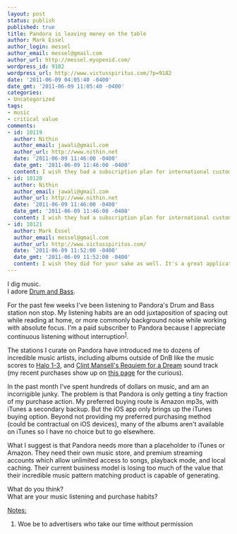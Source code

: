 ```yaml
---
layout: post
status: publish
published: true
title: Pandora is leaving money on the table
author: Mark Essel
author_login: messel
author_email: messel@gmail.com
author_url: http://messel.myopenid.com/
wordpress_id: 9182
wordpress_url: http://www.victusspiritus.com/?p=9182
date: '2011-06-09 04:05:40 -0400'
date_gmt: '2011-06-09 11:05:40 -0400'
categories:
- Uncategorized
tags:
- music
- critical value
comments:
- id: 10119
  author: Nithin
  author_email: jawali@gmail.com
  author_url: http://www.nithin.net
  date: '2011-06-09 11:46:00 -0400'
  date_gmt: '2011-06-09 11:46:00 -0400'
  content: I wish they had a subscription plan for international customers.
- id: 10120
  author: Nithin
  author_email: jawali@gmail.com
  author_url: http://www.nithin.net
  date: '2011-06-09 11:46:00 -0400'
  date_gmt: '2011-06-09 11:46:00 -0400'
  content: I wish they had a subscription plan for international customers.
- id: 10121
  author: Mark Essel
  author_email: messel@gmail.com
  author_url: http://www.victusspiritus.com/
  date: '2011-06-09 11:52:00 -0400'
  date_gmt: '2011-06-09 11:52:00 -0400'
  content: I wish they did for your sake as well. It's a great application.
---
```

<p>I dig music.<br />
I adore <a href="http://www.victusspiritus.com/2011/06/01/welcome-to-my-state-of-the-art-sonic-laboratory/">Drum and Bass</a>. </p>
<p>For the past few weeks I've been listening to Pandora's Drum and Bass station non stop. My listening habits are an odd juxtaposition of spacing out while reading at home, or more commonly background noise while working with absolute focus. I'm a paid subscriber to Pandora because I appreciate continuous listening without interruption<sup><a href="#notes">1</a></sup>. </p>
<p>The stations I curate on Pandora have introduced me to dozens of incredible music artists, including albums outside of DnB like the music scores to <a href="http://amzn.to/k7JD8I">Halo 1-3</a>, and <a href="http://amzn.to/mtR1JO">Clint Mansell's Requiem for a Dream</a> sound track (my recent purchases show up on <a href="http://amzn.to/if3dn5">this page</a> for the curious). </p>
<p>In the past month I've spent hundreds of dollars on music, and am an incorrigible junky. The problem is that Pandora is only getting a tiny fraction of my purchase action. My preferred buying route is Amazon mp3s, with iTunes a secondary backup. But the iOS app only brings up the iTunes buying option. Beyond not providing my preferred purchasing method (could be contractual on iOS devices), many of the albums aren't available on iTunes so I have no choice but to go elsewhere. </p>
<p>What I suggest is that Pandora needs more than a placeholder to iTunes or Amazon. They need their own music store, and premium streaming accounts which allow unlimited access to songs, playback mode, and local caching. Their current business model is losing too much of the value that their incredible music pattern matching product is capable of generating.</p>
<p>What do you think?<br />
What are your music listening and purchase habits?</p>
<p><a href="#notes" id="notes">Notes:</a></p>
<ol>
<li>Woe be to advertisers who take our time without permission</li>
</ol>
